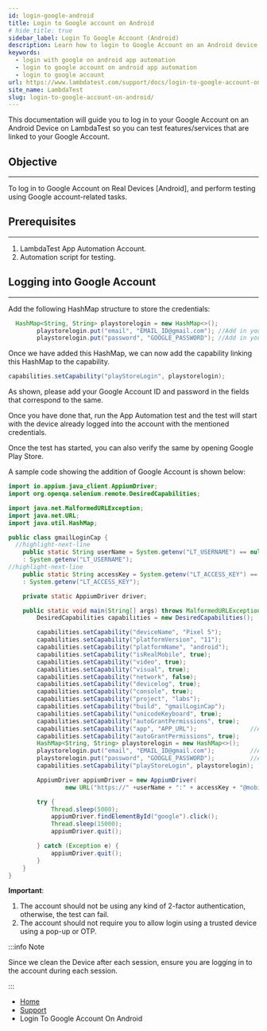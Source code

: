 ```yaml
---
id: login-google-android
title: Login to Google account on Android
# hide_title: true
sidebar_label: Login To Google Account (Android)
description: Learn how to login to Google Account on an Android device for App automation to test features or services that are linked to your Google Account.
keywords:
  - login with google on android app automation
  - login to google account on android app automation
  - login to google account
url: https://www.lambdatest.com/support/docs/login-to-google-account-on-android/
site_name: LambdaTest
slug: login-to-google-account-on-android/
---
```


<script type="application/ld+json"
      dangerouslySetInnerHTML={{ __html: JSON.stringify({
       "@context": "https://schema.org",
        "@type": "BreadcrumbList",
        "itemListElement": [{
          "@type": "ListItem",
          "position": 1,
          "name": "Home",
          "item": "https://www.lambdatest.com"
        },{
          "@type": "ListItem",
          "position": 2,
          "name": "Support",
          "item": "https://www.lambdatest.com/support/docs/"
        },{
          "@type": "ListItem",
          "position": 3,
          "name": "Login To Google Account (Android)",
          "item": "https://www.lambdatest.com/support/docs/login-to-google-account-on-android/"
        }]
      })
    }}
></script>

<!-- # Login to Google Account on Android Device
--- -->

This documentation will guide you to log in to your Google Account on an Android Device on LambdaTest so you can test features/services that are linked to your Google Account.


## Objective
---

To log in to Google Account on Real Devices [Android], and perform testing using Google account-related tasks.

## Prerequisites
---

1. LambdaTest App Automation Account.
2. Automation script for testing.

## Logging into Google Account
---

Add the following HashMap structure to store the credentials:

```java
  HashMap<String, String> playstorelogin = new HashMap<>();
        playstorelogin.put("email", "EMAIL_ID@gmail.com"); //Add in your Google account ID 
        playstorelogin.put("password", "GOOGLE_PASSWORD"); //Add in your Google account Password
```

Once we have added this HashMap, we can now add the capability linking this HashMap to the capability.

```java
capabilities.setCapability("playStoreLogin", playstorelogin);
```

As shown, please add your Google Account ID and password in the fields that correspond to the same.

Once you have done that, run the App Automation test and the test will start with the device already logged into the account with the mentioned credentials.

Once the test has started, you can also verify the same by opening Google Play Store.

A sample code showing the addition of Google Account is shown below:

```java
import io.appium.java_client.AppiumDriver;
import org.openqa.selenium.remote.DesiredCapabilities;

import java.net.MalformedURLException;
import java.net.URL;
import java.util.HashMap;

public class gmailLoginCap {
  //highlight-next-line
    public static String userName = System.getenv("LT_USERNAME") == null ? "LT_USERNAME"  //Add LambdaTest username here
    : System.getenv("LT_USERNAME");
//highlight-next-line
    public static String accessKey = System.getenv("LT_ACCESS_KEY") == null ? "LT_ACCESS_KEY" //Add LambdaTest accessKey here
    : System.getenv("LT_ACCESS_KEY");

    private static AppiumDriver driver;

    public static void main(String[] args) throws MalformedURLException, InterruptedException {
        DesiredCapabilities capabilities = new DesiredCapabilities();

        capabilities.setCapability("deviceName", "Pixel 5");
        capabilities.setCapability("platformVersion", "11");
        capabilities.setCapability("platformName", "android");
        capabilities.setCapability("isRealMobile", true);
        capabilities.setCapability("video", true);
        capabilities.setCapability("visual", true);
        capabilities.setCapability("network", false);
        capabilities.setCapability("devicelog", true);
        capabilities.setCapability("console", true);
        capabilities.setCapability("project", "labs");
        capabilities.setCapability("build", "gmailLoginCap");
        capabilities.setCapability("unicodeKeyboard", true);
        capabilities.setCapability("autoGrantPermissions", true);
        capabilities.setCapability("app", "APP_URL");               //Add in your app ID
        capabilities.setCapability("autoGrantPermissions", true);
        HashMap<String, String> playstorelogin = new HashMap<>();
        playstorelogin.put("email", "EMAIL_ID@gmail.com");          //Add in your Google account ID 
        playstorelogin.put("password", "GOOGLE_PASSWORD");          //Add in your Google account Password
        capabilities.setCapability("playStoreLogin", playstorelogin);

        AppiumDriver appiumDriver = new AppiumDriver(
                new URL("https://" +userName + ":" + accessKey + "@mobile-hub.lambdatest.com/wd/hub"), capabilities);

        try {
            Thread.sleep(5000);
            appiumDriver.findElementById("google").click();
            Thread.sleep(15000);
            appiumDriver.quit();

        } catch (Exception e) {
            appiumDriver.quit();
        }
    }
}
```


**Important**:

1. The account should not be using any kind of 2-factor authentication, otherwise, the test can fail.
2. The account should not require you to allow login using a trusted device using a pop-up or OTP.

:::info Note

Since we clean the Device after each session, ensure you are logging in to the account during each session.

:::

<nav aria-label="breadcrumbs">
  <ul className="breadcrumbs">
    <li className="breadcrumbs__item">
      <a className="breadcrumbs__link" href="https://www.lambdatest.com">
        Home
      </a>
    </li>
    <li className="breadcrumbs__item">
      <a className="breadcrumbs__link" target="_self" href="https://www.lambdatest.com/support/docs/">
        Support
      </a>
    </li>
    <li className="breadcrumbs__item breadcrumbs__item--active">
      <span className="breadcrumbs__link">
        Login To Google Account On Android
      </span>
    </li>
  </ul>
</nav>